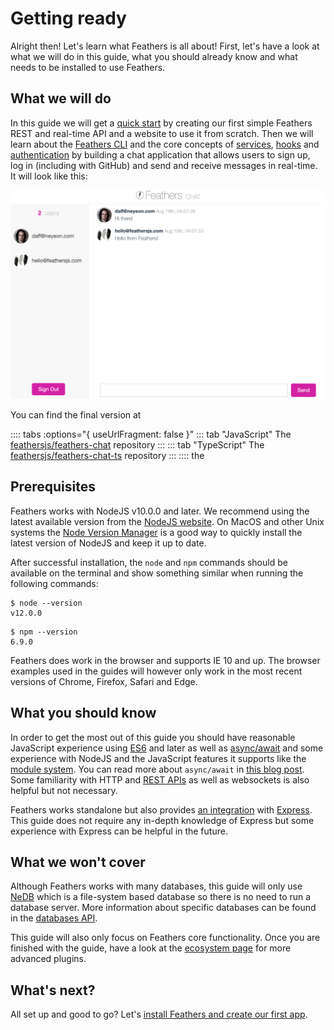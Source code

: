 # Getting ready

Alright then! Let's learn what Feathers is all about! First, let's have a look at what we will do in this guide, what you should already know and what needs to be installed to use Feathers.

## What we will do

In this guide we will get a [quick start](./starting.md) by creating our first simple Feathers REST and real-time API and a website to use it from scratch. Then we will learn about the [Feathers CLI](./generator.md) and the core concepts of [services](./services.md), [hooks](./hooks.md) and [authentication](./authentication.md) by building a chat application that allows users to sign up, log in (including with GitHub) and send and receive messages in real-time. It will look like this:

![The Feathers chat application](./assets/feathers-chat.png)

You can find the final version at 

:::: tabs :options="{ useUrlFragment: false }"
::: tab "JavaScript"
The [feathersjs/feathers-chat](https://github.com/feathersjs/feathers-chat) repository
:::
::: tab "TypeScript"
The [feathersjs/feathers-chat-ts](https://github.com/feathersjs/feathers-chat) repository
:::
::::
the 

## Prerequisites

Feathers works with NodeJS v10.0.0 and later. We recommend using the latest available version from the [NodeJS website](https://nodejs.org/en/). On MacOS and other Unix systems the [Node Version Manager](https://github.com/creationix/nvm) is a good way to quickly install the latest version of NodeJS and keep it up to date.

After successful installation, the `node` and `npm` commands should be available on the terminal and show something similar when running the following commands:

```
$ node --version
v12.0.0
```

```
$ npm --version
6.9.0
```

Feathers does work in the browser and supports IE 10 and up. The browser examples used in the guides will however only work in the most recent versions of Chrome, Firefox, Safari and Edge.

## What you should know

In order to get the most out of this guide you should have reasonable JavaScript experience using [ES6](http://es6-features.org/) and later as well as [async/await](https://developer.mozilla.org/en-US/docs/Web/JavaScript/Reference/Statements/async_function) and some experience with NodeJS and the JavaScript features it supports like the [module system](https://nodejs.org/api/modules.html). You can read more about `async/await` in [this blog post](https://blog.risingstack.com/mastering-async-await-in-nodejs/). Some familiarity with HTTP and [REST APIs](https://en.wikipedia.org/wiki/Representational_state_transfer) as well as websockets is also helpful but not necessary.

Feathers works standalone but also provides [an integration](../../api/express.md) with [Express](http://expressjs.com/). This guide does not require any in-depth knowledge of Express but some experience with Express can be helpful in the future.

## What we won't cover

Although Feathers works with many databases, this guide will only use [NeDB](https://github.com/louischatriot/nedb/) which is a file-system based database so there is no need to run a database server. More information about specific databases can be found in the [databases API](../../api/databases.md).

This guide will also only focus on Feathers core functionality. Once you are finished with the guide, have a look at the [ecosystem page](https://github.com/feathersjs/awesome-feathersjs) for more advanced plugins.

## What's next?

All set up and good to go? Let's [install Feathers and create our first app](./starting.md).
